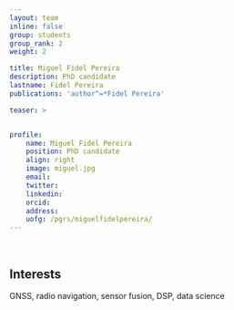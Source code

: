 ```yaml
---
layout: team
inline: false
group: students
group_rank: 2
weight: 2

title: Miguel Fidel Pereira
description: PhD candidate
lastname: Fidel Pereira
publications: 'author^=*Fidel Pereira'

teaser: >


profile:
    name: Miguel Fidel Pereira
    position: PhD candidate
    align: right
    image: miguel.jpg
    email:
    twitter:
    linkedin:
    orcid:
    address:
    uofg: /pgrs/miguelfidelpereira/
---
```

<br>

## Interests
GNSS, radio navigation, sensor fusion, DSP, data science

